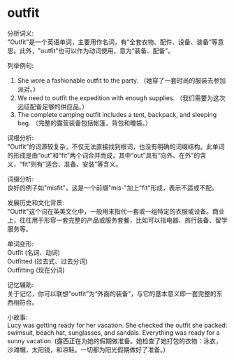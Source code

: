 # outfit

分析词义:  
"Outfit"是一个英语单词，主要用作名词，有“全套衣物、配件、设备、装备”等意思。此外，"outfit"也可以作为动词使用，意为“装备、配备”。

  

列举例句:

  

1.  She wore a fashionable outfit to the party. （她穿了一套时尚的服装去参加派对。）
2.  We need to outfit the expedition with enough supplies. （我们需要为这次远征配备足够的供应品。）
3.  The complete camping outfit includes a tent, backpack, and sleeping bag. （完整的露营装备包括帐篷，背包和睡袋。）

  

词根分析:  
"Outfit"的词源较复杂，不仅无法直接找到根词，也没有明确的词缀结构。此单词的形成是由“out”和“fit”两个词合并而成，其中“out”具有“向外、在外”的含义，“fit”则有“适合、准备、安装”等含义。

  

词缀分析:  
良好的例子如"misfit"，这是一个前缀"mis-"加上"fit"形成，表示不适或不配。

  

发展历史和文化背景:  
"Outfit"这个词在英美文化中，一般用来指代一套或一组特定的衣服或设备。商业上，往往用于形容一套完整的产品或服务套餐，比如可以指电器、旅行装备、留学服务等。

  

单词变形:  
Outfit (名词、动词)  
Outfitted (过去式、过去分词)  
Outfitting (现在分词)

  

记忆辅助:  
关于记忆，你可以联想“outfit”为“外面的装备”，与它的基本意义即一套完整的东西相符合。

  

小故事:  
Lucy was getting ready for her vacation. She checked the outfit she packed: swimsuit, beach hat, sunglasses, and sandals. Everything was ready for a sunny vacation. (露西正在为她的假期做准备。她检查了她打包的衣物：泳衣，沙滩帽，太阳镜，和凉鞋。一切都为阳光假期做好了准备。)
